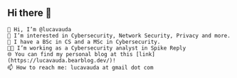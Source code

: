 ## Hi there 👋

    👋 Hi, I’m @lucavauda
    👀 I’m interested in Cybersecurity, Network Security, Privacy and more.
    🌱 I have a BSc in CS and a MSc in Cybersecurity.
    🧑‍💼 I’m working as a Cybersecurity analyst in Spike Reply
    🌐 You can find my personal blog at this [link](https://lucavauda.bearblog.dev/)! 
    📫 How to reach me: lucavauda at gmail dot com

